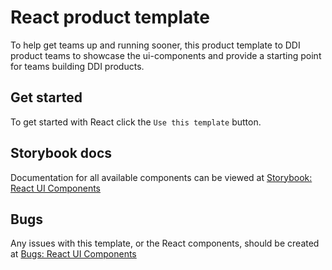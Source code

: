# React product template

To help get teams up and running sooner, this product template to DDI product teams to showcase the ui-components and provide a starting point for teams building DDI products.

## Get started

To get started with React click the `Use this template` button.

## Storybook docs

Documentation for all available components can be viewed at [Storybook: React UI Components](https://ui-components.alberta.ca)


## Bugs

Any issues with this template, or the React components, should be created at [Bugs: React UI Components](https://github.com/GovAlta/ui-components/issues/new?assignees=&labels=bug&template=log-a-bug.md&title=)
